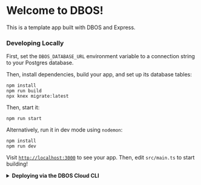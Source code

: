 # Welcome to DBOS!

This is a template app built with DBOS and Express.

### Developing Locally

First, set the `DBOS_DATABASE_URL` environment variable to a connection string to your Postgres database.

Then, install dependencies, build your app, and set up its database tables:

```shell
npm install
npm run build
npx knex migrate:latest
```

Then, start it:

```shell
npm run start
```

Alternatively, run it in dev mode using `nodemon`:

```shell
npm install
npm run dev
```

Visit [`http://localhost:3000`](http://localhost:3000) to see your app.
Then, edit `src/main.ts` to start building!

<details>
<summary><strong>Deploying via the DBOS Cloud CLI</strong></summary>

You can also deploy this app to DBOS Cloud via the Cloud CLI.
Install it globally with this command:

```shell
npm i -g @dbos-inc/dbos-cloud@latest
```

Then, run this command to deploy your app:

```shell
dbos-cloud app deploy
```
</details>